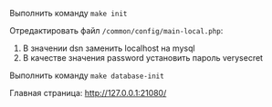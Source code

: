 Выполнить команду `make init`

Отредактировать файл `/common/config/main-local.php`:
1. В значении dsn заменить localhost на mysql
2. В качестве значения password установить пароль verysecret

Выполнить команду `make database-init`

Главная страница: http://127.0.0.1:21080/
